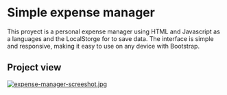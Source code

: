 # Simple expense manager

This proyect is a personal expense manager using HTML and Javascript as a languages and the LocalStorge for to save data. The interface is simple and responsive, making it easy to use on any device with Bootstrap.

## Project view

[![expense-manager-screeshot.jpg](https://i.postimg.cc/vZfrcvv4/expense-manager-screeshot.jpg)](https://postimg.cc/dhQkfrpF)